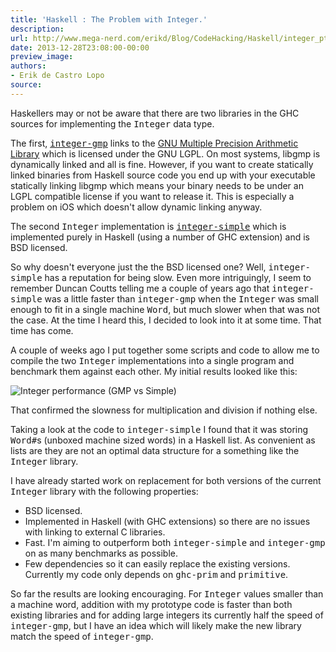 ```yaml
---
title: 'Haskell : The Problem with Integer.'
description:
url: http://www.mega-nerd.com/erikd/Blog/CodeHacking/Haskell/integer_pt1.html
date: 2013-12-28T23:08:00-00:00
preview_image:
authors:
- Erik de Castro Lopo
source:
---
```




<p>
Haskellers may or not be aware that there are two libraries in the GHC sources
for implementing the <tt>Integer</tt> data type.
</p>

<p>
The first,
	<a href="http://git.haskell.org/packages/integer-gmp.git"><tt>integer-gmp</tt></a>
links to the
	<a href="https://gmplib.org/">GNU Multiple Precision Arithmetic Library</a>
which is licensed under the GNU LGPL.
On most systems, libgmp is dynamically linked and all is fine.
However, if you want to create statically linked binaries from Haskell source code
you end up with your executable statically linking libgmp which means your binary
needs to be under an LGPL compatible license if you want to release it.
This is especially a problem on iOS which doesn't allow dynamic linking anyway.
</p>

<p>
The second <tt>Integer</tt> implementation is
	<a href="http://git.haskell.org/packages/integer-simple.git"><tt>integer-simple</tt></a>
which is implemented purely in Haskell (using a number of GHC extension) and is
BSD licensed.
</p>

<p>
So why doesn't everyone just the the BSD licensed one?
Well, <tt>integer-simple</tt> has a reputation for being slow.
Even more intriguingly, I seem to remember Duncan Coutts telling me a couple of
years ago that <tt>integer-simple</tt> was a little faster than <tt>integer-gmp</tt>
when the <tt>Integer</tt> was small enough to fit in a single machine <tt>Word</tt>,
but much slower when that was not the case.
At the time I heard this, I decided to look into it at some time.
That time has come.
</p>

<p>
A couple of weeks ago I put together some scripts and code to allow me to compile
the two <tt>Integer</tt> implementations into a single program and benchmark them
against each other.
My initial results looked like this:
</p>

<img src="http://www.mega-nerd.com/erikd/Img/integer-gmp-simple.png" border="0" alt="Integer performance (GMP vs Simple)">

<p>
That confirmed the slowness for multiplication and division if nothing else.
</p>

<p>
Taking a look at the code to <tt>integer-simple</tt> I found that it was storing
<tt>Word#</tt>s (unboxed machine sized words) in a Haskell list.
As convenient as lists are they are not an optimal data structure for a something
like the <tt>Integer</tt> library.
</p>

<p>
I have already started work on replacement for both versions of the current
<tt>Integer</tt> library with the following properties:
</p>

<ul>
	<li> BSD licensed.</li>
	<li> Implemented in Haskell (with GHC extensions) so there are no issues
			with linking to external C libraries.</li>
	<li> Fast. I'm aiming to outperform both <tt>integer-simple</tt> and
			<tt>integer-gmp</tt> on as many benchmarks as possible.</li>
	<li> Few dependencies so it can easily replace the existing versions.
			Currently my code only depends on <tt>ghc-prim</tt> and
			<tt>primitive</tt>.</li>
</ul>

<p>
So far the results are looking encouraging.
For <tt>Integer</tt> values smaller than a machine word, addition with my prototype
code is faster than both existing libraries and for adding large integers its
currently half the speed of <tt>integer-gmp</tt>, but I have an idea which will
likely make the new library match the speed of <tt>integer-gmp</tt>.
</p>


